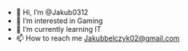 - 👋 Hi, I’m @Jakub0312
- 👀 I’m interested in Gaming
- 🌱 I’m currently learning  IT
- 📫 How to reach me Jakubbelczyk02@gmail.com

<!---
Jakub0312/Jakub0312 is a ✨ special ✨ repository because its `README.md` (this file) appears on your GitHub profile.
You can click the Preview link to take a look at your changes.
--->
